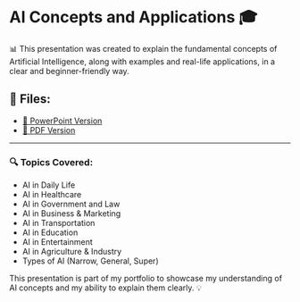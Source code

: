 # AI Concepts and Applications 🎓

📊 This presentation was created to explain the fundamental concepts of Artificial Intelligence, along with examples and real-life applications, in a clear and beginner-friendly way.

## 🔗 Files:

- [📄 PowerPoint Version](./AI_Applications_Multi_Color_Fonts.pptx)
- [📕 PDF Version](./AI_Applications_Presentation.pdf)

---

### 🔍 Topics Covered:
- AI in Daily Life  
- AI in Healthcare  
- AI in Government and Law  
- AI in Business & Marketing  
- AI in Transportation  
- AI in Education  
- AI in Entertainment  
- AI in Agriculture & Industry  
- Types of AI (Narrow, General, Super)

This presentation is part of my portfolio to showcase my understanding of AI concepts and my ability to explain them clearly. 💡
